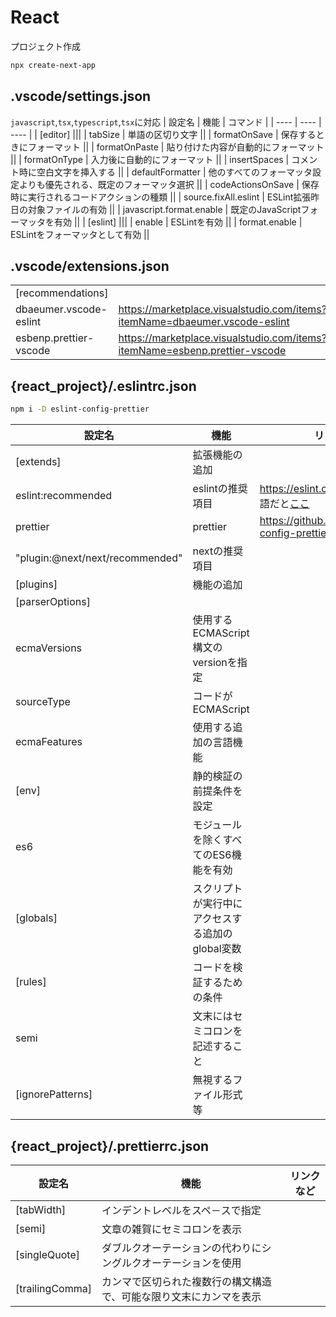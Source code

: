 # React
プロジェクト作成
```sh
npx create-next-app
```

## .vscode/settings.json
`javascript`,`tsx`,`typescript`,`tsx`に対応
| 設定名 | 機能 | コマンド |
| ---- | ---- | ---- |
| [editor] |||
| tabSize | 単語の区切り文字 ||
| formatOnSave | 保存するときにフォーマット ||
| formatOnPaste | 貼り付けた内容が自動的にフォーマット ||
| formatOnType | 入力後に自動的にフォーマット ||
| insertSpaces | コメント時に空白文字を挿入する ||
| defaultFormatter | 他のすべてのフォーマッタ設定よりも優先される、既定のフォーマッタ選択 ||
| codeActionsOnSave | 保存時に実行されるコードアクションの種類 ||
| source.fixAll.eslint | ESLint拡張昨日の対象ファイルの有効 ||
| javascript.format.enable | 既定のJavaScriptフォーマッタを有効 ||
| [eslint] |||
| enable | ESLintを有効 ||
| format.enable | ESLintをフォーマッタとして有効 ||

## .vscode/extensions.json
|||
| ---- | ---- |
| [recommendations] ||
| dbaeumer.vscode-eslint | https://marketplace.visualstudio.com/items?itemName=dbaeumer.vscode-eslint |
| esbenp.prettier-vscode | https://marketplace.visualstudio.com/items?itemName=esbenp.prettier-vscode |

## {react_project}/.eslintrc.json
```sh
npm i -D eslint-config-prettier
```
| 設定名 | 機能 | リンクなど |
| ---- | ---- | ---- |
| [extends] | 拡張機能の追加 ||
| eslint:recommended | eslintの推奨項目 | https://eslint.org/docs/rules/ 日本語だと[ここ](https://www.tam-tam.co.jp/tipsnote/javascript/post11934.html)|
| prettier | prettier | https://github.com/prettier/eslint-config-prettier |
| "plugin:@next/next/recommended" | nextの推奨項目 ||
| [plugins] | 機能の追加 ||
| [parserOptions] |||
| ecmaVersions | 使用するECMAScript構文のversionを指定 ||
| sourceType | コードがECMAScript ||
| ecmaFeatures | 使用する追加の言語機能 ||
| [env] | 静的検証の前提条件を設定 ||
| es6 | モジュールを除くすべてのES6機能を有効 ||
| [globals] | スクリプトが実行中にアクセスする追加のglobal変数 ||
| [rules] | コードを検証するための条件 ||
| semi | 文末にはセミコロンを記述すること ||
| [ignorePatterns] | 無視するファイル形式等 ||


## {react_project}/.prettierrc.json
| 設定名 | 機能 | リンクなど |
| ---- | ---- | ---- |
| [tabWidth] | インデントレベルをスペ－スで指定 ||
| [semi] | 文章の雑賀にセミコロンを表示 ||
| [singleQuote] | ダブルクオーテーションの代わりにシングルクオーテーションを使用 ||
| [trailingComma] | カンマで区切られた複数行の構文構造で、可能な限り文末にカンマを表示 ||